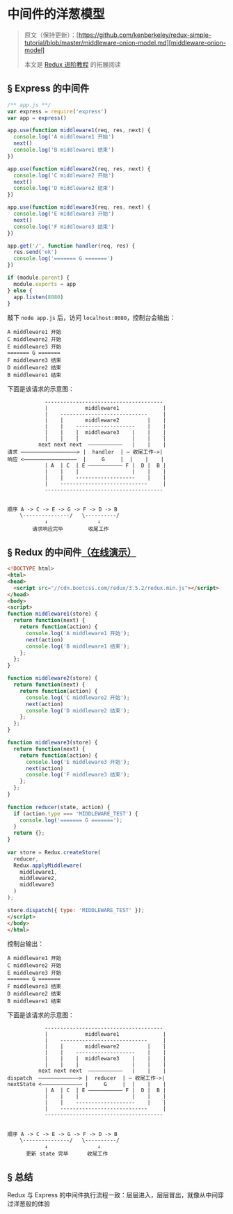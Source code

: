 # 中间件的洋葱模型

> 原文（保持更新）：[https://github.com/kenberkeley/redux-simple-tutorial/blob/master/middleware-onion-model.md][middleware-onion-model]
> 
> 本文是 [Redux 进阶教程][advanced-tutorial] 的拓展阅读

## &sect; Express 的中间件

```js
/** app.js **/
var express = require('express')
var app = express()

app.use(function middleware1(req, res, next) {
  console.log('A middleware1 开始')
  next()
  console.log('B middleware1 结束')
})

app.use(function middleware2(req, res, next) {
  console.log('C middleware2 开始')
  next()
  console.log('D middleware2 结束')
})

app.use(function middleware3(req, res, next) {
  console.log('E middleware3 开始')
  next()
  console.log('F middleware3 结束')
})

app.get('/', function handler(req, res) {
  res.send('ok')
  console.log('======= G =======')
})

if (module.parent) {
  module.exports = app
} else {
  app.listen(8080)
}
```

敲下 `node app.js` 后，访问 `localhost:8080`，控制台会输出：

```
A middleware1 开始
C middleware2 开始
E middleware3 开始
======= G =======
F middleware3 结束
D middleware2 结束
B middleware1 结束
```

下面是该请求的示意图：

```
            --------------------------------------
            |            middleware1              |
            |    ----------------------------     |
            |    |       middleware2         |    |
            |    |    -------------------    |    |
            |    |    |  middleware3    |    |    |
            |    |    |                 |    |    |
          next next next  ———————————   |    |    |
请求 ——————————————————> |  handler  | — 收尾工作->|
响应 <—————————————————  |     G     |  |    |    |
            | A  | C  | E ——————————— F |  D |  B |
            |    |    |                 |    |    |
            |    |    -------------------    |    |
            |    ----------------------------     |
            --------------------------------------


顺序 A -> C -> E -> G -> F -> D -> B
    \---------------/   \----------/
            ↓                ↓
        请求响应完毕        收尾工作
```

## &sect; Redux 的中间件[（在线演示）](http://jsbin.com/pazica/edit?html,console)

```html
<!DOCTYPE html>
<html>
<head>
  <script src="//cdn.bootcss.com/redux/3.5.2/redux.min.js"></script>
</head>
<body>
<script>
function middleware1(store) {
  return function(next) {
    return function(action) {
      console.log('A middleware1 开始');
      next(action)
      console.log('B middleware1 结束');
    };
  };
}

function middleware2(store) {
  return function(next) {
    return function(action) {
      console.log('C middleware2 开始');
      next(action)
      console.log('D middleware2 结束');
    };
  };
}

function middleware3(store) {
  return function(next) {
    return function(action) {
      console.log('E middleware3 开始');
      next(action)
      console.log('F middleware3 结束');
    };
  };
}
  
function reducer(state, action) {
  if (action.type === 'MIDDLEWARE_TEST') {
    console.log('======= G =======');  
  }
  return {};
}
  
var store = Redux.createStore(
  reducer,
  Redux.applyMiddleware(
    middleware1,
    middleware2,
    middleware3
  )
);

store.dispatch({ type: 'MIDDLEWARE_TEST' });
</script>
</body>
</html>
```

控制台输出：

```
A middleware1 开始
C middleware2 开始
E middleware3 开始
======= G =======
F middleware3 结束
D middleware2 结束
B middleware1 结束
```

下面是该请求的示意图：

```
            --------------------------------------
            |            middleware1              |
            |    ----------------------------     |
            |    |       middleware2         |    |
            |    |    -------------------    |    |
            |    |    |  middleware3    |    |    |
            |    |    |                 |    |    |
          next next next  ———————————   |    |    |
dispatch  —————————————> |  reducer  | — 收尾工作->|
nextState <————————————— |     G     |  |    |    |
            | A  | C  | E ——————————— F |  D |  B |
            |    |    |                 |    |    |
            |    |    -------------------    |    |
            |    ----------------------------     |
            --------------------------------------


顺序 A -> C -> E -> G -> F -> D -> B
    \---------------/   \----------/
            ↓                ↓
      更新 state 完毕      收尾工作
```

## &sect; 总结
Redux 与 Express 的中间件执行流程一致：层层进入，层层冒出，就像从中间穿过洋葱般的体验


[middleware-onion-model]: https://github.com/kenberkeley/redux-simple-tutorial/blob/master/middleware-onion-model.md
[advanced-tutorial]: https://github.com/kenberkeley/redux-simple-tutorial/blob/master/redux-advanced-tutorial.md
